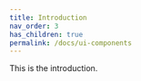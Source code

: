 ```yaml
---
title: Introduction
nav_order: 3
has_children: true
permalink: /docs/ui-components
---
```


This is the introduction.
